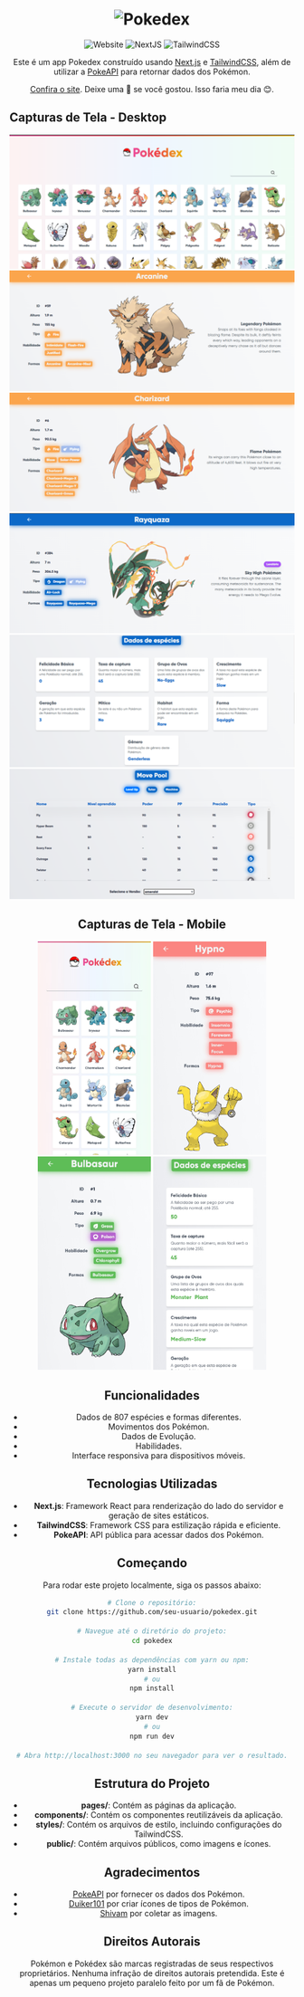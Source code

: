 <h1 align="center">
  <img alt="Pokedex" src="https://ik.imagekit.io/hwyksvj4iv/pokedex_N_WgWrJK0s.png" width="350px" />
</h1>

<p align="center">
  <img src="https://img.shields.io/badge/Website-Up-green" alt="Website" />
  <img src="https://img.shields.io/badge/NextJS-12.2.0-blue" alt="NextJS" />
  <img src="https://img.shields.io/badge/TailwindCSS-3.4.7-blueviolet" alt="TailwindCSS" />
</p>

<p align="center">
  Este é um app Pokedex construído usando <a href="https://nextjs.org/">Next.js</a> e <a href="http://tailwindcss.com/">TailwindCSS</a>, além de utilizar a <a href="https://pokeapi.co/">PokeAPI</a> para retornar dados dos Pokémon.
</p>

<p align="center">
  <a href="http://nextdex.vercel.app">Confira o site</a>. Deixe uma 🌟 se você gostou. Isso faria meu dia 😊.
</p>

## Capturas de Tela - Desktop

<div align="center">
  <img src="/screenshots/InicioPokedexDesktop.png" alt="desktop-inicio" />
  <img src="/screenshots/Arcanine.png" alt="arcanine" />
  <img src="/screenshots/charizard.png" alt="charizard" />
  <img src="/screenshots/Rayquaza.png" alt="rayquaza" />
  <img src="/screenshots/RayquazaDADOS.png" alt="raydados" />
  <img src="/screenshots/RayquazaACURRACY.png" alt="rayacuraccy" />
  
## Capturas de Tela - Mobile
<div>
  <img src="/screenshots/InicioPokedex.jpg" width="200" alt="mobile-inicio" />
  <img src="/screenshots/Hypno.jpg" width="200" alt="hypno" />
  <img src="/screenshots/Bulbasaur.jpg" width="200" alt="bulbasaur" />
  <img src="/screenshots/BulbasaurDADOS.jpg" width="200" alt="bulbasaur" />
</div>

## Funcionalidades

- Dados de 807 espécies e formas diferentes.
- Movimentos dos Pokémon.
- Dados de Evolução.
- Habilidades.
- Interface responsiva para dispositivos móveis.

## Tecnologias Utilizadas

- **Next.js**: Framework React para renderização do lado do servidor e geração de sites estáticos.
- **TailwindCSS**: Framework CSS para estilização rápida e eficiente.
- **PokeAPI**: API pública para acessar dados dos Pokémon.

## Começando

Para rodar este projeto localmente, siga os passos abaixo:

```sh
# Clone o repositório:
git clone https://github.com/seu-usuario/pokedex.git

# Navegue até o diretório do projeto:
cd pokedex

# Instale todas as dependências com yarn ou npm:
yarn install
# ou
npm install

# Execute o servidor de desenvolvimento:
yarn dev
# ou
npm run dev

# Abra http://localhost:3000 no seu navegador para ver o resultado.
```
## Estrutura do Projeto

- **pages/**: Contém as páginas da aplicação.
- **components/**: Contém os componentes reutilizáveis da aplicação.
- **styles/**: Contém os arquivos de estilo, incluindo configurações do TailwindCSS.
- **public/**: Contém arquivos públicos, como imagens e ícones.

## Agradecimentos

- [PokeAPI](https://github.com/PokeAPI/pokeapi) por fornecer os dados dos Pokémon.
- [Duiker101](https://github.com/duiker101/pokemon-type-svg-icons) por criar ícones de tipos de Pokémon.
- [Shivam](https://github.com/HybridShivam/Pokemon) por coletar as imagens.

## Direitos Autorais

Pokémon e Pokédex são marcas registradas de seus respectivos proprietários. Nenhuma infração de direitos autorais pretendida. Este é apenas um pequeno projeto paralelo feito por um fã de Pokémon.
